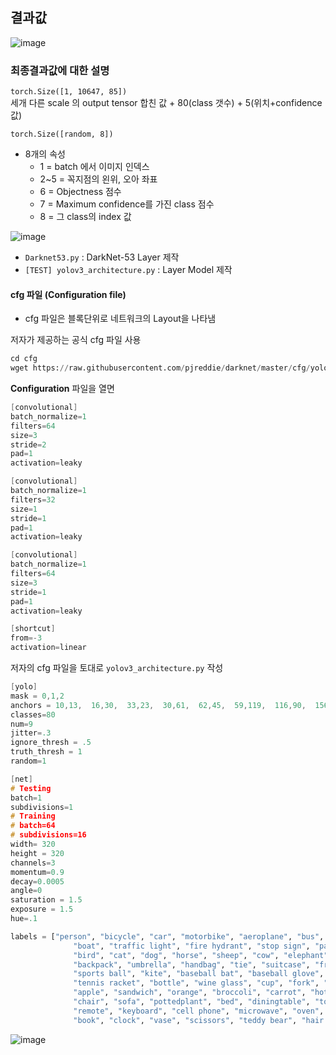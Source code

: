## 결과값 

![image](https://user-images.githubusercontent.com/72767245/104844285-c12a7280-5912-11eb-986e-5b49a645cc3d.png)

### 최종결과값에 대한 설명
```torch.Size([1, 10647, 85])```  
세개 다른 scale 의 output tensor 합친 값 + 80(class 갯수) + 5(위치+confidence값)  

```torch.Size([random, 8])```  

- 8개의 속성
  - 1 = batch 에서 이미지 인덱스
  - 2~5 = 꼭지점의 왼위, 오아 좌표
  - 6 = Objectness 점수
  - 7 = Maximum confidence를 가진 class 점수
  - 8 = 그 class의 index 값


![image](https://user-images.githubusercontent.com/72767245/104838191-a0efb900-58fc-11eb-9837-0612d74e3946.png)

- ```Darknet53.py``` : DarkNet-53 Layer 제작
- ```[TEST] yolov3_architecture.py``` : Layer Model 제작

#### cfg 파일 (Configuration file)

- cfg 파일은 블록단위로 네트워크의 Layout을 나타냄

저자가 제공하는 공식 cfg 파일 사용  

```python
cd cfg
wget https://raw.githubusercontent.com/pjreddie/darknet/master/cfg/yolov3.cfg
```

**Configuration** 파일을 열면

```c
[convolutional]
batch_normalize=1
filters=64
size=3
stride=2
pad=1
activation=leaky

[convolutional]
batch_normalize=1
filters=32
size=1
stride=1
pad=1
activation=leaky

[convolutional]
batch_normalize=1
filters=64
size=3
stride=1
pad=1
activation=leaky

[shortcut]
from=-3
activation=linear
```
저자의 cfg 파일을 토대로 ```yolov3_architecture.py``` 작성

```c
[yolo]
mask = 0,1,2
anchors = 10,13,  16,30,  33,23,  30,61,  62,45,  59,119,  116,90,  156,198,  373,326
classes=80
num=9
jitter=.3
ignore_thresh = .5
truth_thresh = 1
random=1
```

```c
[net]
# Testing
batch=1
subdivisions=1
# Training
# batch=64
# subdivisions=16
width= 320
height = 320
channels=3
momentum=0.9
decay=0.0005
angle=0
saturation = 1.5
exposure = 1.5
hue=.1
```
```python
labels = ["person", "bicycle", "car", "motorbike", "aeroplane", "bus", "train", "truck", \
              "boat", "traffic light", "fire hydrant", "stop sign", "parking meter", "bench", \
              "bird", "cat", "dog", "horse", "sheep", "cow", "elephant", "bear", "zebra", "giraffe", \
              "backpack", "umbrella", "handbag", "tie", "suitcase", "frisbee", "skis", "snowboard", \
              "sports ball", "kite", "baseball bat", "baseball glove", "skateboard", "surfboard", \
              "tennis racket", "bottle", "wine glass", "cup", "fork", "knife", "spoon", "bowl", "banana", \
              "apple", "sandwich", "orange", "broccoli", "carrot", "hot dog", "pizza", "donut", "cake", \
              "chair", "sofa", "pottedplant", "bed", "diningtable", "toilet", "tvmonitor", "laptop", "mouse", \
              "remote", "keyboard", "cell phone", "microwave", "oven", "toaster", "sink", "refrigerator", \
              "book", "clock", "vase", "scissors", "teddy bear", "hair drier", "toothbrush"]
```

![image](https://user-images.githubusercontent.com/72767245/104836940-af39d700-58f4-11eb-8474-6c645968c2ee.png)
